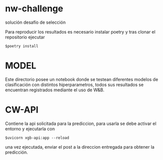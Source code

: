 # nw-challenge
solución desafío de selección

Para reproducir los resultados es necesario instalar poetry y tras clonar el repositorio ejecutar 
```
$poetry install
```
# MODEL
Este directorio posee un notebook donde se testean diferentes modelos de clasificación con distintos hiperparametros,
todos sus resultados se encuentran registrados mediante el uso de W&B.

# CW-API 
Contiene la api solicitada para la prediccion, para usarla se debe activar el entorno y ejecutarla con
```
$uvicorn xgb-api:app --reload 
```
una vez ejecutada, enviar el post a la direccion entregada para obtener la predicción.



